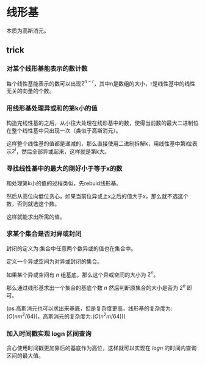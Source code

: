 # 线形基

本质为高斯消元。

## trick

### 对某个线形基能表示的数计数
每个线性基能表示的数可以出现$2^{n-r}$，其中n是数组的大小，r是线性基中的线性无关的向量的个数。

### 用线形基处理异或和的第k小的值
构造完线性基的之后，从小往大处理在线形基中的数，使得当前数的最大二进制位在整个线性基中只出现一次（类似于高斯消元）。

这样整个线性基的值都是递减的，那么直接使用二进制拆解k，用线性基中第i位表示$2^i$，然后全部异或起来，这样就是第k大。

### 寻找线性基中的最大的刚好小于等于x的数

和处理第k小的值的过程类似，先rebuid线形基。

然后从高位向低位贪心，如果当前位异或上x之后的值大于x，那么就不选这个数，否则就选这个数。

这样就能求出所需的值。

### 求某个集合是否对异或封闭

封闭的定义为:集合中任意两个数异或的值也在集合中。

定义一个异或空间为对异或封闭的集合。

如果某个异或空间有 $n$ 组基底，那么这个异或空间的大小为 $2^n$。

那么通过线形基求出一个集合的基底个数 $n$ 然后判断原集合的大小是否为 $2^n$ 即可。

(ps.高斯消元也可以求出来基底，但是复杂度更高，线形基的复杂度为:$(O(nm^2/64))$，高斯消元的复杂度为:$(O(n^2m/64))$)

### 加入时间戳实现 logn 区间查询

贪心使用时间戳更加靠后的基底作为高位，这样就可以实现在 $logn$ 的时间内查询区间的最大值。
